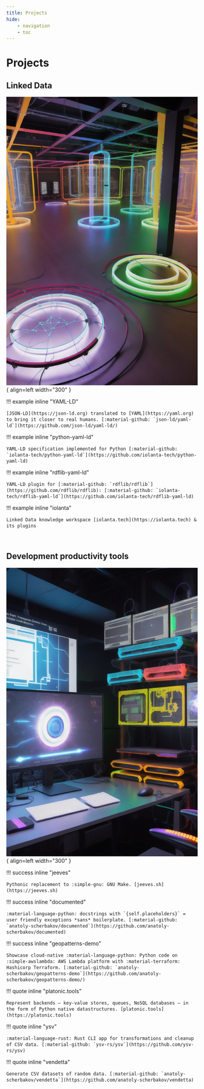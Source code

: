 ```yaml
---
title: Projects
hide:
    - navigation
    - toc
---
```


# Projects

## Linked Data

![](ld.png){ align=left width="300" }

!!! example inline "YAML-LD"

    [JSON-LD](https://json-ld.org) translated to [YAML](https://yaml.org) to bring it closer to real humans. [:material-github: `json-ld/yaml-ld`](https://github.com/json-ld/yaml-ld/)

!!! example inline "python-yaml-ld"

    YAML-LD specification implemented for Python [:material-github: `iolanta-tech/python-yaml-ld`](https://github.com/iolanta-tech/python-yaml-ld)

!!! example inline "rdflib-yaml-ld"

    YAML-LD plugin for [:material-github: `rdflib/rdflib`](https://github.com/rdflib/rdflib): [:material-github: `iolanta-tech/rdflib-yaml-ld`](https://github.com/iolanta-tech/rdflib-yaml-ld)

!!! example inline "iolanta"

    Linked Data knowledge workspace [iolanta.tech](https://iolanta.tech) & its plugins

<br clear="both"/>

## Development productivity tools

![](dev.png){ align=left width="300" }

!!! success inline "jeeves"

    Pythonic replacement to :simple-gnu: GNU Make. [jeeves.sh](https://jeeves.sh)

!!! success inline "documented"

    :material-language-python: docstrings with `{self.placeholders}` = user friendly exceptions *sans* boilerplate. [:material-github: `anatoly-scherbakov/documented`](https://github.com/anatoly-scherbakov/documented)

!!! success inline "geopatterns-demo"

    Showcase cloud-native :material-language-python: Python code on :simple-awslambda: AWS Lambda platform with :material-terraform: Hashicorp Terraform. [:material-github: `anatoly-scherbakov/geopatterns-demo`](https://github.com/anatoly-scherbakov/geopatterns-demo/)

!!! quote inline "platonic.tools"

    Represent backends — key-value stores, queues, NoSQL databases — in the form of Python native datastructures. [platonic.tools](https://platonic.tools)

!!! quote inline "ysv"

    :material-language-rust: Rust CLI app for transformations and cleanup of CSV data. [:material-github: `ysv-rs/ysv`](https://github.com/ysv-rs/ysv)

!!! quote inline "vendetta"

    Generate CSV datasets of random data. [:material-github: `anatoly-scherbakov/vendetta`](https://github.com/anatoly-scherbakov/vendetta)


<br clear="both"/>
